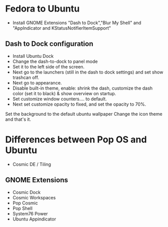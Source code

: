 # Fedora to Ubuntu

- Install GNOME Extensions "Dash to Dock","Blur My Shell" and "AppIndicator and KStatusNotifierItemSupport"

## Dash to Dock configuration

- Install Ubuntu Dock
- Change the dash-to-dock to panel mode
- Set it to the left side of the screen.
- Next go to the launchers (still in the dash to dock settings) and set show trashcan off.
- Next go to appearance.
- Disable built-in theme, enable: shrink the dash, customize the dash color (set it to black) & show overview on startup.
- Set customize window counters.... to default.
- Next set customize opacity to fixed, and set the opacity to 70%.

Set the background to the default ubuntu wallpaper
Change the icon theme and that's it.

# Differences between Pop OS and Ubuntu

- Cosmic DE / Tiling
## GNOME Extensions
- Cosmic Dock
- Cosmic Workspaces
- Pop Cosmic
- Pop Shell
- System76 Power
- Ubuntu Appindicator
